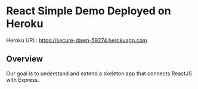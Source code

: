 # React Simple Demo Deployed on Heroku #

Heroku URL:  https://secure-dawn-59274.herokuapp.com

## Overview #

Our goal is to understand and extend a skeleton app that connects ReactJS with Express.
